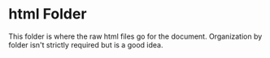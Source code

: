 # html Folder

This folder is where the raw html files go for the document.
Organization by folder isn't strictly required but is a good idea.
